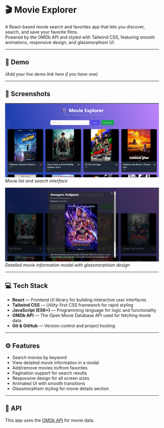 # 🎬 Movie Explorer

A React-based movie search and favorites app that lets you discover, search, and save your favorite films.  
Powered by the OMDb API and styled with Tailwind CSS, featuring smooth animations, responsive design, and glassmorphism UI.

---

## 🚀 Demo

*(Add your live demo link here if you have one)*

---

## 📸 Screenshots

![Screenshot 1](./Movie_ss/img1.png)  
*Movie list and search interface*

![Screenshot 2](./Movie_ss/img2.png)  
*Detailed movie information modal with glassmorphism design*

---

## 💻 Tech Stack

- **React** — Frontend UI library for building interactive user interfaces  
- **Tailwind CSS** — Utility-first CSS framework for rapid styling  
- **JavaScript (ES6+)** — Programming language for logic and functionality  
- **OMDb API** — The Open Movie Database API used for fetching movie data  
- **Git & GitHub** — Version control and project hosting

---

## ⚙️ Features

- Search movies by keyword  
- View detailed movie information in a modal  
- Add/remove movies to/from favorites  
- Pagination support for search results  
- Responsive design for all screen sizes  
- Animated UI with smooth transitions  
- Glassmorphism styling for movie details section  

---

## 🔗 API

This app uses the [OMDb API](http://www.omdbapi.com/) for movie data.
